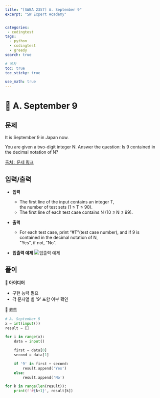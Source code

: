 ```yaml
---
title: "[SWEA 2357] A. September 9"
excerpt: "SW Expert Academy"


categories:
 - codingtest
tags:
  - python
  - codingtest
  - greedy
search: true

# 목차
toc: true  
toc_sticky: true 

use_math: true
---
```

# 🦥 A. September 9

## 문제  
It is September 9 in Japan now.  

You are given a two-digit integer N. Answer the question: Is 9 contained in the decimal notation of N?   
  
[출처 : 문제 링크](https://swexpertacademy.com/main/code/contestProblem/contestProblemDetail.do?contestProbId=AV557sIqBy4DFAUo&categoryId=AV557sIqBy4DFAUo&categoryType=CODE)

## 입력/출력
- **입력**
  - The first line of the input contains an integer T,  
    the number of test sets (1 ≤ T ≤ 90).
  - The first line of each test case contains N (10 ≤ N ≤ 99).

- **출력**
  - For each test case, print “#T”(test case number), and if 9 is contained in the decimal notation of N,  
    "Yes", if not, "No".  

- **입출력 예제**
    ![입출력 예제](https://github.com/user-attachments/assets/3e971adf-ab54-440b-8d15-3442096659aa)

## 풀이
**🔎 아이디어**
- 구현 능력 필요
- 각 문자열 별 '9' 포함 여부 확인

**🔎 코드**
```python
# A. September 9
x = int(input())
result = []

for i in range(x):
    data = input()

    first = data[0]
    second = data[1]

    if '9' in first + second:
        result.append('Yes')
    else:
        result.append('No')

for k in range(len(result)):
    print(f'#{k+1}', result[k])
```